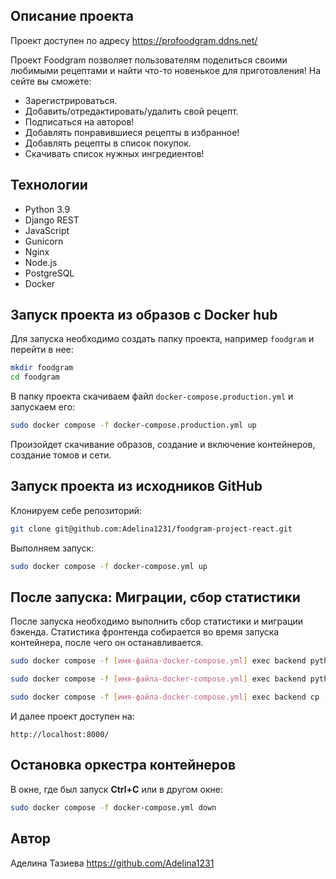 ## Описание проекта

Проект доступен по адресу https://profoodgram.ddns.net/  

Проект Foodgram позволяет пользователям поделиться своими любимыми рецептами и найти что-то новенькое для приготовления!
На сейте вы сможете:
- Зарегистрироваться.
- Добавить/отредактировать/удалить свой рецепт.
- Подписаться на авторов!
- Добавлять понравившиеся рецепты в избранное!
- Добавлять рецепты в список покупок.
- Скачивать список нужных ингредиентов!

## Технологии

- Python 3.9
- Django REST
- JavaScript
- Gunicorn
- Nginx
- Node.js
- PostgreSQL
- Docker

## Запуск проекта из образов с Docker hub

Для запуска необходимо создать папку проекта, например `foodgram` и перейти в нее:

```bash
mkdir foodgram
cd foodgram
```

В папку проекта скачиваем файл `docker-compose.production.yml` и запускаем его:

```bash
sudo docker compose -f docker-compose.production.yml up
```

Произойдет скачивание образов, создание и включение контейнеров, создание томов и сети.

## Запуск проекта из исходников GitHub

Клонируем себе репозиторий: 

```bash 
git clone git@github.com:Adelina1231/foodgram-project-react.git
```

Выполняем запуск:

```bash
sudo docker compose -f docker-compose.yml up
```

## После запуска: Миграции, сбор статистики

После запуска необходимо выполнить сбор статистики и миграции бэкенда. Статистика фронтенда собирается во время запуска контейнера, после чего он останавливается. 

```bash
sudo docker compose -f [имя-файла-docker-compose.yml] exec backend python manage.py migrate

sudo docker compose -f [имя-файла-docker-compose.yml] exec backend python manage.py collectstatic

sudo docker compose -f [имя-файла-docker-compose.yml] exec backend cp -r /app/collected_static/. /static/static/
```

И далее проект доступен на: 

```
http://localhost:8000/
```

## Остановка оркестра контейнеров

В окне, где был запуск **Ctrl+С** или в другом окне:

```bash
sudo docker compose -f docker-compose.yml down
```

## Автор

Аделина Тазиева https://github.com/Adelina1231
